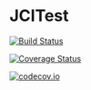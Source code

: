 # JCITest

[![Build Status](https://travis-ci.org/nkottary/JCITest.jl.svg?branch=master)](https://travis-ci.org/nkottary/JCITest.jl)

[![Coverage Status](https://coveralls.io/repos/nkottary/JCITest.jl/badge.svg?branch=master&service=github)](https://coveralls.io/github/nkottary/JCITest.jl?branch=master)

[![codecov.io](http://codecov.io/github/nkottary/JCITest.jl/coverage.svg?branch=master)](http://codecov.io/github/nkottary/JCITest.jl?branch=master)
